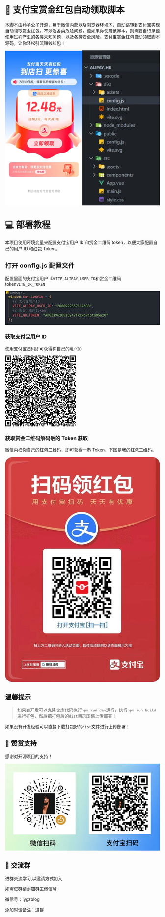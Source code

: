 <!--
 * @Author: 羚羊公子
 * @FilePath: \alipay-hb\README.md
-->

# 🧧 支付宝赏金红包自动领取脚本

本脚本由羚羊公子开源，用于微信内部以及浏览器环境下，自动跳转到支付宝实现自动领取赏金红包。不涉及各类危险问题，但如果你使用该脚本，则需要自行承担使用过程产生的各类未知问题，以及各类安全风险。支付宝赏金红包自动领取脚本源码，让你轻松引流赚钱红包！

![](https://raw.githubusercontent.com/lygzblog/githubImg/refs/heads/main/alipay-hb-1.jpg)

# 💻 部署教程

本项目使用环境变量来配置支付宝用户 ID 和赏金二维码 token，以便大家配置自己的用户 ID 和红包 Token。

## 打开 config.js 配置文件

配置里面的支付宝用户 ID`VITE_ALIPAY_USER_ID`和赏金二维码 token`VITE_QR_TOKEN`

![](https://raw.githubusercontent.com/lygzblog/githubImg/refs/heads/main/alipay-hb-2.png)

### 获取支付宝用户 ID

使用支付宝扫码即可获得你自己的`用户ID`

![](https://raw.githubusercontent.com/lygzblog/githubImg/refs/heads/main/alipay-hb-3.jpg)

### 获取赏金二维码解码后的 Token 获取

微信内扫你自己的红包二维码，即可获得一串 Token，下图是我的红包二维码。

![](https://raw.githubusercontent.com/lygzblog/githubImg/refs/heads/main/alipay-hb-4.jpg)

## 温馨提示

> 如果会开发可以克隆仓库代码执行`npm run dev`运行，执行`npm run build`进行打包，然后把打包后的`dist`目录压缩上传部署！

如果没有开发经验可以直接下载打包好的`dist`文件进行上传部署！

## 💸 赞赏支持

感谢对开源项目的支持！

![](https://raw.githubusercontent.com/lygzblog/githubImg/refs/heads/main/dashang.webp)

## 💬 交流群

进群交流学习,以邀请方式加入

如需进群请添加群主微信号

微信号：lygzblog

添加时请备注：进群
